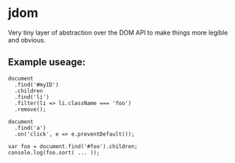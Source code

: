 # jdom
Very tiny layer of abstraction over the DOM API to make things more legible and obvious.

Example useage:
---

    document
      .find('#myID')
      .children
      .find('li')
      .filter(li => li.className === 'foo')
      .remove();
      
    document
      .find('a')
      .on('click', e => e.preventDefault());
      
    var foo = document.find('#foo').children;
    console.log(foo.sort( ... ));
